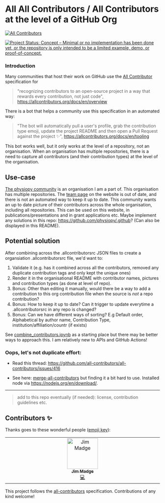 # All All Contributors / All Contributors at the level of a GitHub Org
<!-- ALL-CONTRIBUTORS-BADGE:START - Do not remove or modify this section -->
[![All Contributors](https://img.shields.io/badge/all_contributors-1-orange.svg?style=flat-square)](#contributors-)
<!-- ALL-CONTRIBUTORS-BADGE:END -->

[![Project Status: Concept – Minimal or no implementation has been done yet, or the repository is only intended to be a limited example, demo, or proof-of-concept.](https://www.repostatus.org/badges/latest/concept.svg)](https://www.repostatus.org/#concept)

### Introduction 

Many communities that host their work on GitHub use the [All Contributor](https://allcontributors.org) specification for 

> "recognizing contributors to an open-source project in a way that rewards every contribution, not just code", https://allcontributors.org/docs/en/overview

There is a bot that helps a community use this specification in an automated way:

> "The bot will automatically pull a user's profile, grab the contribution type emoji, update the project README and then open a Pull Request against the project ✨", https://allcontributors.org/docs/en/tooling

This bot works well, but it only works at the level of a repository, not an organisation. When an organisation has multiple repositories, there is a need to capture all contributors (and their contribution types) at the level of the organisation. 

## Use-case 

[The physiopy community](https://github.com/physiopy) is an organisation I am a part of. This organisation has multiple repositories. The [team page](https://physiopy.github.io/community/team/) on the website is out of date, and there is not an automated way to keep it up to date. This community wants an up to date picture of their contributors across the whole organisation, including all repositories. This can be used on this website, in publications/presentations and in grant applications etc. Maybe implement any solutions in this repo: https://github.com/physiopy/.github? (Can also be displayed in this README). 

## Potential solution

After combining across the .allcontributorsrc JSON files to create a organsiation .allcontributorsrc file, we'd want to:
1. Validate it (e.g. has it combined across all the contributors, removed any duplicate contribution tags and only kept the unique ones)
2. Render it in the organisational README with contributor names, pictures and contribution types (as done at level of repo).
3. Bonus: Other than editing it manually, would there be a way to add a contribution to this org contribution file when the source is *not* a repo contribution?
4. Bonus: How to keep it up to date? Can it trigger to update everytime a .allcontributorsrc in any repo is changed?
5. Bonus: Can we have different ways of sorting? E.g Default order, Alphabetical by author name, Contribution Type, institution/affiliation/countr (if exists)

See [combine_contributors.ipynb](combine_contributors.ipynb) as a starting place but there may be better ways to approach this. I am relatively new to APIs and GitHub Actions!

### Oops, let's not duplicate effort:

- Read this thread: https://github.com/all-contributors/all-contributors/issues/416

- See here: [merge-all-contributors](https://github.com/openclimatefix/merge-all-contributors) but finding it a bit hard to use. Installed node via https://nodejs.org/en/download/. 

---

> add to this repo eventually (if needed): license, contribution guidelines etc. 





## Contributors ✨

Thanks goes to these wonderful people ([emoji key](https://allcontributors.org/docs/en/emoji-key)):

<!-- ALL-CONTRIBUTORS-LIST:START - Do not remove or modify this section -->
<!-- prettier-ignore-start -->
<!-- markdownlint-disable -->
<table>
  <tbody>
    <tr>
      <td align="center" valign="top" width="14.28%"><a href="https://blog.jmadge.com"><img src="https://avatars.githubusercontent.com/u/23616154?v=4?s=100" width="100px;" alt="Jim Madge"/><br /><sub><b>Jim Madge</b></sub></a><br /><a href="https://github.com/RayStick/all-all-contributors/commits?author=JimMadge" title="Code">💻</a></td>
    </tr>
  </tbody>
</table>

<!-- markdownlint-restore -->
<!-- prettier-ignore-end -->

<!-- ALL-CONTRIBUTORS-LIST:END -->

This project follows the [all-contributors](https://github.com/all-contributors/all-contributors) specification. Contributions of any kind welcome!